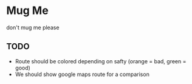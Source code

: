 # Mug Me

don't mug me please


## TODO

 * Route should be colored depending on safty (orange = bad, green = good)
 * We should show google maps route for a comparison